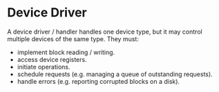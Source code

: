 # Device Driver

A device driver / handler handles one device type, but it may control multiple devices of the same type. They must:

- implement block reading / writing.
- access device registers.
- initiate operations.
- schedule requests (e.g. managing a queue of outstanding requests).
- handle errors (e.g. reporting corrupted blocks on a disk).

